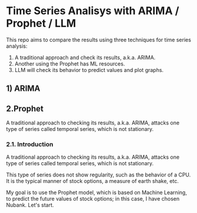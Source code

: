 # Time Series Analisys with ARIMA / Prophet / LLM

This repo aims to compare the results using three techniques for time series analysis:

1) A traditional approach and check its results, a.k.a. ARIMA.
2) Another using the Prophet has ML resources.
3) LLM will check its behavior to predict values and plot graphs.

## 1) ARIMA

## 2.Prophet

A traditional approach to checking its results, a.k.a. ARIMA, attacks one type of series called temporal series, which is not stationary.

### 2.1. Introduction

A traditional approach to checking its results, a.k.a. ARIMA, attacks one type of series called temporal series, which is not stationary.

This type of series does not show regularity, such as the behavior of a CPU. It is the typical manner of stock options, a measure of earth shake, etc.

My goal is to use the Prophet model, which is based on Machine Learning, to predict the future values of stock options; in this case, I have chosen Nubank. Let's start.

